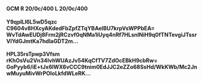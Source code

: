 #### GCM R 20/0c/400 L 20/0c/400
**Y9qplLl6L5wD5qzc**<br/>**C9604v8HXcyAKdedFbZpfZTqYBAelBU7krpVsWPPbEA=**<br/>**WvTdAwEUDj8Frm2jRCzvf0qNMa1iUyq4nRf7HLsnlNiH9q0fTNTevgiJTssrVIYdGJmtKa7hdIaGDT2m...**<br/><br/>
**HPL35rsTpwp3Vfsm**<br/>**rKhOsVu2Vn34IvhWUAzJv54KqCfTV7ZdOcEBkH9cbRw=**<br/>**GoPyyb6/iE+tJx6lWX6vCCC9tnim0EdJJC2eZZo68SsHd/WkKWb/Mc2JnwMuyuMivWrPOIoLkfdWLeRK...**